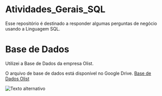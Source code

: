 # Atividades_Gerais_SQL

Esse repositório é destinado a responder algumas perguntas de negócio usando a Linguagem SQL.

# Base de Dados
Utilizei a Base de Dados da empresa Olist.

O arquivo de base de dados está disponível no Google Drive. [Base de Dados Olist](https://drive.google.com/file/d/1R_JJUxY89uMzwxapclUQzD4ZfEB474Dg/view?usp=drive_link)

![Texto alternativo](caminho/para/a/imagem.png)



